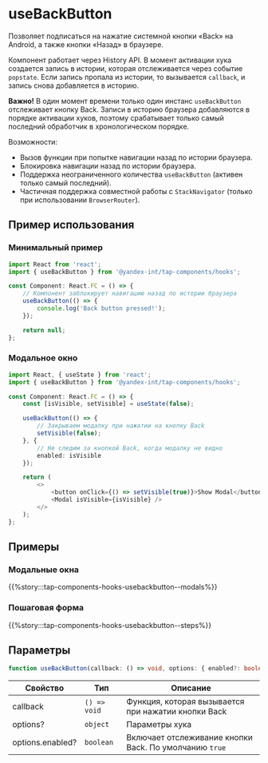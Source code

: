 # useBackButton

Позволяет подписаться на нажатие системной кнопки «Back» на Android, а также кнопки «Назад» в браузере.

Компонент работает через History API. В момент активации хука создается запись в истории, которая отслеживается через событие `popstate`. Если запись пропала из истории, то вызывается `callback`, и запись снова добавляется в историю.

**Важно!** В один момент времени только один инстанс `useBackButton` отслеживает кнопку Back. Записи в историю браузера добавляются в порядке активации хуков, поэтому срабатывает только самый последний обработчик в хронологическом порядке.

Возможности:

- Вызов функции при попытке навигации назад по истории браузера.
- Блокировка навигации назад по истории браузера.
- Поддержка неограниченного количества `useBackButton` (активен только самый последний).
- Частичная поддержка совместной работы с `StackNavigator` (только при использовании `BrowserRouter`).

## Пример использования

### Минимальный пример

```typescript jsx
import React from 'react';
import { useBackButton } from '@yandex-int/tap-components/hooks';

const Component: React.FC = () => {
    // Компонент заблокирует навигацию назад по истории браузера
    useBackButton(() => {
        console.log('Back button pressed!');
    });

    return null;
};
```

### Модальное окно

```typescript jsx
import React, { useState } from 'react';
import { useBackButton } from '@yandex-int/tap-components/hooks';

const Component: React.FC = () => {
    const [isVisible, setVisible] = useState(false);

    useBackButton(() => {
        // Закрываем модалку при нажатии на кнопку Back
        setVisible(false);
    }, {
        // Не следим за кнопкой Back, когда модалку не видно
        enabled: isVisible
    });

    return (
        <>
            <button onClick={() => setVisible(true)}>Show Modal</button>
            <Modal isVisible={isVisible} />
        </>
    );
};
```

## Примеры

### Модальные окна

{{%story:::tap-components-hooks-usebackbutton--modals%}}

### Пошаговая форма

{{%story:::tap-components-hooks-usebackbutton--steps%}}

## Параметры

```typescript jsx
function useBackButton(callback: () => void, options: { enabled?: boolean }): void;
```

| Свойство         | Тип          | Описание                                               |
| ---------------- | ------------ | ------------------------------------------------------ |
| callback         | `() => void` | Функция, которая вызывается при нажатии кнопки Back    |
| options?         | `object`     | Параметры хука                                         |
| options.enabled? | `boolean`    | Включает отслеживание кнопки Back. По умолчанию `true` |
